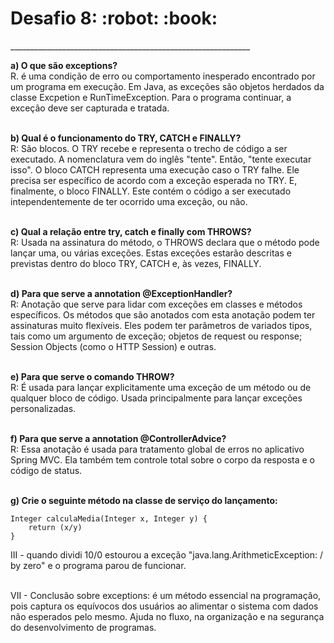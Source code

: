 <h1>Desafio 8: :robot: :book:</h1> 
____________________________________________________________


<b>a) O que são exceptions?</b><br>
	R. é uma condição de erro ou comportamento inesperado encontrado por um programa em execução. Em Java, as exceções são objetos herdados da classe Excpetion e RunTimeException. Para o programa continuar, a exceção deve ser capturada e tratada.<br><br>


<b>b) Qual é o funcionamento do TRY, CATCH e FINALLY?</b><br>
	R: São blocos. O TRY recebe e representa o trecho de código a ser executado. A nomenclatura vem do inglês "tente". Então, "tente executar isso". O bloco CATCH representa uma execução caso o TRY falhe. Ele precisa ser específico de acordo com a exceção esperada no TRY. E, finalmente, o bloco FINALLY. Este contém o código a ser executado intependentemente de ter ocorrido uma exceção, ou não.<br><br>

<b>c) Qual a relação entre try, catch e finally com THROWS?</b><br>
	R: Usada na assinatura do método, o THROWS declara que o método pode lançar uma, ou várias exceções. Estas exceções estarão descritas e previstas dentro do bloco TRY, CATCH e, às vezes, FINALLY.<br><br>

<b>d) Para que serve a annotation @ExceptionHandler?</b><br>
	R: Anotação que serve para lidar com exceções em classes e métodos específicos. Os métodos que são anotados com esta anotação podem ter assinaturas muito flexíveis. Eles podem ter parâmetros de variados tipos, tais como um argumento de exceção; objetos de request ou response; Session Objects (como o HTTP Session) e outras.<br><br>

<b>e) Para que serve o comando THROW?</b><br>
	R: É usada para lançar explicitamente uma exceção de um método ou de qualquer bloco de código. Usada principalmente para lançar exceções personalizadas.<br><br>

<b>f) Para que serve a annotation @ControllerAdvice?</b><br>
	R: Essa anotação é usada para tratamento global de erros no aplicativo Spring MVC. Ela também tem controle total sobre o corpo da resposta e o código de status.<br><br>

<b>g) Crie o seguinte método na classe de serviço do lançamento:</b><br>

	Integer calculaMedia(Integer x, Integer y) {
		return (x/y)
	}
 	
III - quando dividi 10/0 estourou a exceção "java.lang.ArithmeticException: / by zero" e o programa parou de funcionar.<br><br>

VII - Conclusão sobre exceptions: é um método essencial na programação, pois captura os equívocos dos usuários ao alimentar o sistema com dados não esperados pelo mesmo. Ajuda no fluxo, na organização e na segurança do desenvolvimento de programas. 



